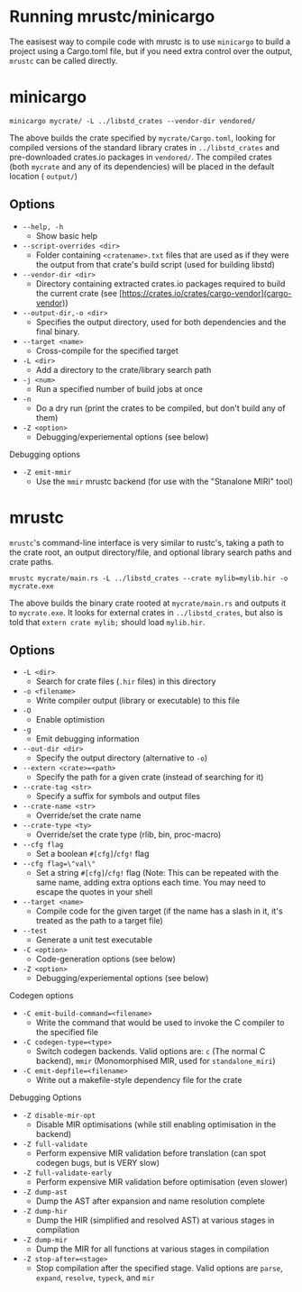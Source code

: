 
Running mrustc/minicargo
========================

The easisest way to compile code with mrustc is to use `minicargo` to build a project using a Cargo.toml file, but if
you need extra control over the output, `mrustc` can be called directly.

minicargo
=========

```
minicargo mycrate/ -L ../libstd_crates --vendor-dir vendored/
```

The above builds the crate specified by `mycrate/Cargo.toml`, looking for compiled versions of the standard library crates in `../libstd_crates` and pre-downloaded crates.io packages in `vendored/`. The compiled crates (both `mycrate` and any of its dependencies) will be placed in the default location ( `output/`)

Options
-------

- `--help, -h`
  - Show basic help
- `--script-overrides <dir>`
  - Folder containing `<cratename>.txt` files that are used as if they were the output from that crate's build script (used for building libstd)
- `--vendor-dir <dir>`
  - Directory containing extracted crates.io packages required to build the current crate (see [https://crates.io/crates/cargo-vendor](cargo-vendor))
- `--output-dir,-o <dir>`
  - Specifies the output directory, used for both dependencies and the final binary.
- `--target <name>`
  - Cross-compile for the specified target
- `-L <dir>`
  - Add a directory to the crate/library search path
- `-j <num>`
  - Run a specified number of build jobs at once
- `-n`
  - Do a dry run (print the crates to be compiled, but don't build any of them)
- `-Z <option>`
  - Debugging/experiemental options (see below)

Debugging options
- `-Z emit-mmir`
  - Use the `mmir` mrustc backend (for use with the "Stanalone MIRI" tool)


mrustc
======
`mrustc`'s command-line interface is very similar to rustc's, taking a path to the crate root, an output directory/file, and optional library search paths and crate paths.

```
mrustc mycrate/main.rs -L ../libstd_crates --crate mylib=mylib.hir -o mycrate.exe
```

The above builds the binary crate rooted at `mycrate/main.rs` and outputs it to `mycrate.exe`. It looks for external
crates in `../libstd_crates`, but also is told that `extern crate mylib;` should load `mylib.hir`.

Options
-------

- `-L <dir>`
  - Search for crate files (`.hir` files) in this directory
- `-o <filename>`
  - Write compiler output (library or executable) to this file
- `-O`
  - Enable optimistion
- `-g`
  - Emit debugging information
- `--out-dir <dir>`
  - Specify the output directory (alternative to `-o`)
- `--extern <crate>=<path>`
  - Specify the path for a given crate (instead of searching for it)
- `--crate-tag <str>`
  - Specify a suffix for symbols and output files
- `--crate-name <str>`
  - Override/set the crate name
- `--crate-type <ty>`
  - Override/set the crate type (rlib, bin, proc-macro)
- `--cfg flag`
  - Set a boolean `#[cfg]`/`cfg!` flag
- `--cfg flag=\"val\"`
  - Set a string `#[cfg]`/`cfg!` flag (Note: This can be repeated with the same name, adding extra options each time. You may need to escape the quotes in your shell
- `--target <name>`
  - Compile code for the given target (if the name has a slash in it, it's treated as the path to a target file)
- `--test`
  - Generate a unit test executable
- `-C <option>`
  - Code-generation options (see below)
- `-Z <option>`
  - Debugging/experiemental options (see below)

Codegen options
- `-C emit-build-command=<filename>`
  - Write the command that would be used to invoke the C compiler to the specified file
- `-C codegen-type=<type>`
  - Switch codegen backends. Valid options are: `c` (The normal C backend), `mmir` (Monomorphised MIR, used for `standalone_miri`)
- `-C emit-depfile=<filename>`
  - Write out a makefile-style dependency file for the crate

Debugging Options
- `-Z disable-mir-opt`
  - Disable MIR optimisations (while still enabling optimisation in the backend)
- `-Z full-validate`
  - Perform expensive MIR validation before translation (can spot codegen bugs, but is VERY slow)
- `-Z full-validate-early`
  - Perform expensive MIR validation before optimisation (even slower)
- `-Z dump-ast`
  - Dump the AST after expansion and name resolution complete
- `-Z dump-hir`
  - Dump the HIR (simplified and resolved AST) at various stages in compilation
- `-Z dump-mir`
  - Dump the MIR for all functions at various stages in compilation
- `-Z stop-after=<stage>`
  - Stop compilation after the specified stage. Valid options are `parse`, `expand`, `resolve`, `typeck`, and `mir`


